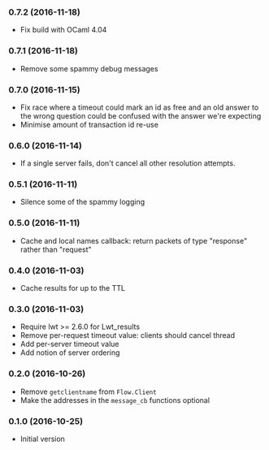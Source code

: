 ### 0.7.2 (2016-11-18)

- Fix build with OCaml 4.04

### 0.7.1 (2016-11-18)

- Remove some spammy debug messages

### 0.7.0 (2016-11-15)

- Fix race where a timeout could mark an id as free and an
  old answer to the wrong question could be confused with
  the answer we're expecting
- Minimise amount of transaction id re-use

### 0.6.0 (2016-11-14)

- If a single server fails, don't cancel all other resolution
  attempts.

### 0.5.1 (2016-11-11)

- Silence some of the spammy logging

### 0.5.0 (2016-11-11)

- Cache and local names callback: return packets of type
  "response" rather than "request"

### 0.4.0 (2016-11-03)

- Cache results for up to the TTL

### 0.3.0 (2016-11-03)

- Require lwt >= 2.6.0 for Lwt_results
- Remove per-request timeout value: clients should cancel thread
- Add per-server timeout value
- Add notion of server ordering

### 0.2.0 (2016-10-26)

- Remove `getclientname` from `Flow.Client`
- Make the addresses in the `message_cb` functions optional

### 0.1.0 (2016-10-25)

- Initial version
